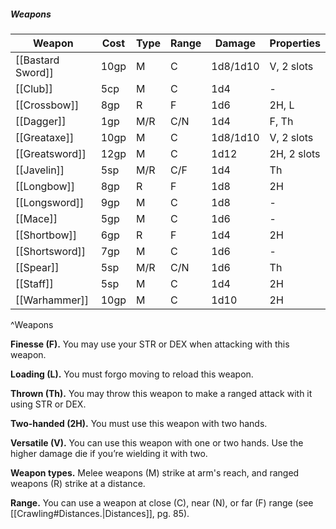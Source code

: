 ##### Weapons
| Weapon            | Cost | Type | Range | Damage   | Properties  |
| ----------------- | ---- | ---- | ----- | -------- | ----------- |
| [[Bastard Sword]] | 10gp | M    | C     | 1d8/1d10 | V, 2 slots  |
| [[Club]]          | 5cp  | M    | C     | 1d4      | -           |
| [[Crossbow]]      | 8gp  | R    | F     | 1d6      | 2H, L       |
| [[Dagger]]        | 1gp  | M/R  | C/N   | 1d4      | F, Th       |
| [[Greataxe]]      | 10gp | M    | C     | 1d8/1d10 | V, 2 slots  |
| [[Greatsword]]    | 12gp | M    | C     | 1d12     | 2H, 2 slots |
| [[Javelin]]       | 5sp  | M/R  | C/F   | 1d4      | Th          |
| [[Longbow]]       | 8gp  | R    | F     | 1d8      | 2H          |
| [[Longsword]]     | 9gp  | M    | C     | 1d8      | -           |
| [[Mace]]          | 5gp  | M    | C     | 1d6      | -           |
| [[Shortbow]]      | 6gp  | R    | F     | 1d4      | 2H          |
| [[Shortsword]]    | 7gp  | M    | C     | 1d6      | -           |
| [[Spear]]         | 5sp  | M/R  | C/N   | 1d6      | Th          |
| [[Staff]]         | 5sp  | M    | C     | 1d4      | 2H          |
| [[Warhammer]]     | 10gp | M    | C     | 1d10     | 2H          |
^Weapons

**Finesse (F).** You may use your STR or DEX when attacking with this weapon.

**Loading (L).** You must forgo moving to reload this weapon.

**Thrown (Th).** You may throw this weapon to make a ranged attack with it using STR or DEX.

**Two-handed (2H).** You must use this weapon with two hands.

**Versatile (V).** You can use this weapon with one or two hands. Use the higher damage die if you’re wielding it with two.

**Weapon types.** Melee weapons (M) strike at arm's reach, and ranged weapons (R) strike at a distance.

**Range.** You can use a weapon at close (C), near (N), or far (F) range (see [[Crawling#Distances.|Distances]], pg. 85).